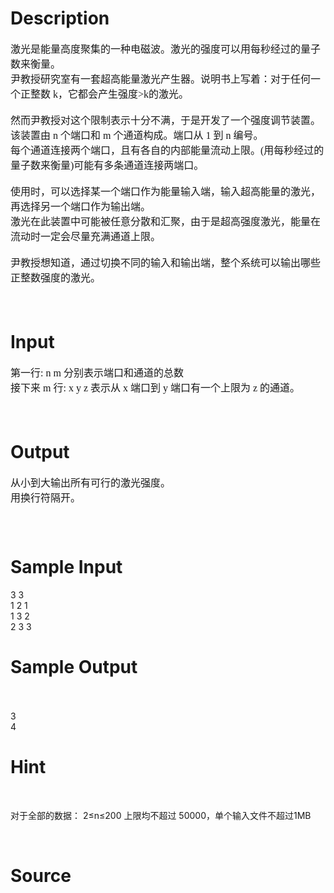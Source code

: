 
# Description

<div class="content"><p><font face="Times New Roman" size="3">激光是能量高度聚集的一种电磁波。激光的强度可以用每秒经过的量子数来衡量。 <br/>
尹教授研究室有一套超高能量激光产生器。说明书上写着：对于任何一个正整数 k，它都会产生强度&gt;k的激光。 <br/>
<br/>
然而尹教授对这个限制表示十分不满，于是开发了一个强度调节装置。 <br/>
该装置由 n 个端口和 m 个通道构成。端口从 1 到 n 编号。 <br/>
每个通道连接两个端口，且有各自的内部能量流动上限。(用每秒经过的量子数来衡量)可能有多条通道连接两端口。 <br/>
<br/>
使用时，可以选择某一个端口作为能量输入端，输入超高能量的激光，再选择另一个端口作为输出端。 <br/>
激光在此装置中可能被任意分散和汇聚，由于是超高强度激光，能量在流动时一定会尽量充满通道上限。 <br/>
<br/>
尹教授想知道，通过切换不同的输入和输出端，整个系统可以输出哪些正整数强度的激光。 <br/>
<br/>
<br/>
</font></p>
<p></p></div>

# Input

<div class="content"><p><font face="Times New Roman" size="3">第一行: n m 分别表示端口和通道的总数 <br/>
接下来 m 行: x y z 表示从 x 端口到 y 端口有一个上限为 z 的通道。 <br/>
<br/>
<br/>
</font></p>
<p></p></div>

# Output

<div class="content"><p><font face="Times New Roman" size="3">从小到大输出所有可行的激光强度。 <br/>
用换行符隔开。 <br/>
</font></p>
<p>
</p><p></p>
<pre></pre>
<p></p>
<pre>	</pre></div>

# Sample Input

<div class="content"><span class="sampledata">3 3                                          <br/>
1 2 1                                        <br/>
1 3 2                                        <br/>
2 3 3<br/>
</span></div>

# Sample Output

<div class="content"><span class="sampledata"><br/>
<br/>
3<br/>
4<br/>
</span></div>

# Hint

<div class="content"><p></p><p></p><br/>
<p>对于全部的数据： 2≤n≤200 上限均不超过 50000，单个输入文件不超过1MB</p><br/>
<p></p><p></p></div>

# Source

<div class="content"><p><a href="problemset.php?search="></a></p></div>

